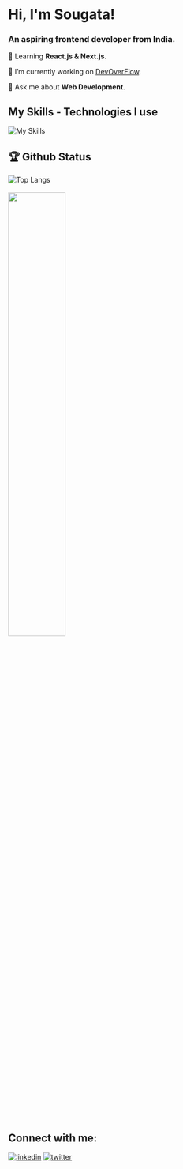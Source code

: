 # Hi, I'm Sougata! 
<h3>An aspiring frontend developer from India.</h3>

🌱 Learning **React.js & Next.js**.

🔭 I’m currently working on [DevOverFlow](https://github.com/sougatadas9874/DevOverFlow).

💬 Ask me about **Web Development**.

## My Skills - Technologies I use
![My Skills](https://skillicons.dev/icons?i=html,css,js,ts,react,,tailwind,nodejs,git,github,vercel)


## 🏆 Github Status 
![Top Langs](https://github-readme-stats.vercel.app/api/top-langs?username=sougatadas9874&show_icons=true&locale=en&layout=compact&theme=tokyonight)
<br/>
<br/>
<img  src="https://github-readme-streak-stats.herokuapp.com/?user=sougatadas9874&theme=tokyonight" width="48%" >






## Connect with me:
[![linkedin](https://skillicons.dev/icons?i=linkedin)](https://www.linkedin.com/in/sougata-das-680a97287/)
[![twitter](https://skillicons.dev/icons?i=twitter)](https://twitter.com/sougata_9874)

